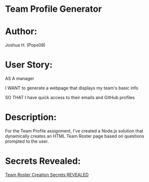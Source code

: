 # Team Profile Generator


Author:
======
Joshua H. (Pops08)


User Story:
======
AS A manager

I WANT to generate a webpage that displays my team's basic info

SO THAT I have quick access to their emails and GitHub profiles


Description:
======
For the Team Profile assignment, I've created a Node.js solution that dynamically creates an HTML Team Roster page based on questions prompted to the user.


Secrets Revealed:
======
 [Team Roster Creation Secrets REVEALED](https://drive.google.com/file/d/11iUy2OZP8Mj7crXlQAMEy4m-r4pwtdvQ/view?usp=sharing)
